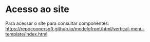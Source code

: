 # Acesso ao site
Para acessar o site para consultar componentes: https://repocoopersoft.github.io/modelofront/html/vertical-menu-template/index.html

